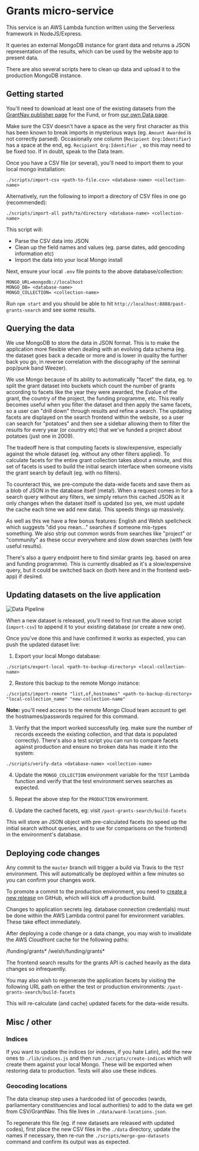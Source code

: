 # Grants micro-service

This service is an AWS Lambda function written using the Serverless framework in NodeJS/Express.
 
It queries an external MongoDB instance for grant data and returns a JSON representation of the results, which can be 
used by the website app to present data.

There are also several scripts here to clean up data and upload it to the production MongoDB instance.  

## Getting started

You'll need to download at least one of the existing datasets from the [GrantNav publisher page](http://grantnav.threesixtygiving.org/funder/GB-GOR-PB188) for the Fund, or from [our own Data page](https://www.tnlcommunityfund.org.uk/data).

Make sure the CSV doesn't have a space as the very first character as this has been known to break imports in mysterious ways
(eg. `Amount Awarded` is not correctly parsed). Occasionally one column (`Recipient Org:Identifier`) has a space at the 
end, eg. `Recipient Org:Identifier `, so this may need to be fixed too. If in doubt, speak to the Data team.

Once you have a CSV file (or several), you'll need to import them to your local mongo installation:

```
./scripts/import-csv <path-to-file.csv> <database-name> <collection-name>
```

Alternatively, run the following to import a directory of CSV files in one go (recommended):

```
./scripts/import-all path/to/directory <database-name> <collection-name>
```

This script will:

-   Parse the CSV data into JSON
-   Clean up the field names and values (eg. parse dates, add geocoding information etc)
-   Import the data into your local Mongo install

Next, ensure your local `.env` file points to the above database/collection:

```
MONGO_URL=mongodb://localhost
MONGO_DB= <database-name>
MONGO_COLLECTION= <collection-name>
```

Run `npm start` and you should be able to hit `http://localhost:8888/past-grants-search` and see some results.

## Querying the data

We use MongoDB to store the data in JSON format. This is to make the application more flexible when dealing 
with an evolving data schema (eg. the dataset goes back a decade or more and is lower in quality the further
back you go, in reverse correlation with the discography of the seminal pop/punk band Weezer).

We use Mongo because of its ability to automatically "facet" the data, eg. to split the grant dataset into buckets
which count the number of grants according to facets like the year they were awarded, the £value of the grant, the 
country of the project, the funding programme, etc. This really becomes useful when you filter the dataset and then
apply the same facets, so a user can "drill down" through results and refine a search. The updating facets are displayed
on the search frontend within the website, so a user can search for "potatoes" and then see a sidebar allowing them to
filter the results for every year (or country etc) that we've funded a project about potatoes (just one in 2009).

The tradeoff here is that computing facets is slow/expensive, especially against the whole dataset (eg. without any
other filters applied). To calculate facets for the entire grant collection takes about a minute, and this set of facets
is used to build the initial search interface when someone visits the grant search by default (eg. with no filters).

To counteract this, we pre-compute the data-wide facets and save them as a blob of JSON in the database itself (meta!).
When a request comes in for a search query without any filters, we simply return this cached JSON as it only changes when
the dataset itself is updated (so yes, we must update the cache each time we add new data). This speeds things up massively.

As well as this we have a few bonus features: English and Welsh spellcheck which suggests "did you mean..." searches if
someone mis-types something. We also strip out common words from searches like "project" or "community" as these occur
everywhere and slow down searches (with few useful results).

There's also a query endpoint here to find similar grants (eg. based on area and funding programme). This is currently 
disabled as it's a slow/expensive query, but it could be switched back on (both here and in the frontend web-app) if desired.

## Updating datasets on the live application

![Data Pipeline](https://imgs.xkcd.com/comics/data_pipeline.png)

When a new dataset is released, you'll need to first run the above script (`import-csv`) to append it to your existing database (or create a new one).

Once you've done this and have confirmed it works as expected, you can push the updated dataset live:

1. Export your local Mongo database:

```
./scripts/export-local <path-to-backup-directory> <local-collection-name>
```

2. Restore this backup to the remote Mongo instance:

```
./scripts/import-remote "list,of,hostnames" <path-to-backup-directory> "local-collection_name" "new-collection-name"
```

**Note:** you'll need access to the remote Mongo Cloud team account to get the hostnames/passwords required for this command.

3. Verify that the import worked successfully (eg. make sure the number of records exceeds the existing collection, 
    and that data is populated correctly). There's also a test script you can run to compare facets against production
    and ensure no broken data has made it into the system:
    
```
./scripts/verify-data <database-name> <collection-name>
```

4. Update the `MONGO_COLLECTION` environment variable for the `TEST` Lambda function and verify that the test environment serves searches as expected.

5. Repeat the above step for the `PRODUCTION` environment.

6. Update the cached facets, eg: visit `/past-grants-search/build-facets`

This will store an JSON object with pre-calculated facets (to speed up the initial search without queries, and to use for comparisons on the frontend) in the environment's database.

## Deploying code changes
Any commit to the `master` branch will trigger a build via Travis to the `TEST` environment. This will automatically be deployed within a few minutes so you can confirm your changes work.

To promote a commit to the production environment, you need to [create a new release](https://github.com/biglotteryfund/grants-service/releases/new) on GitHub, which will kick off a production build.

Changes to application secrets (eg. database connection credentials) must be done within the AWS Lambda control panel for environment variables. These take effect immediately.

After deploying a code change or a data change, you may wish to invalidate the AWS Cloudfront cache for the following paths:

/funding/grants* 
/welsh/funding/grants*

The frontend search results for the grants API is cached heavily as the data changes so infrequently.

You may also wish to regenerate the application facets by visiting the following URL path on either the test or production environments: `/past-grants-search/build-facets`

This will re-calculate (and cache) updated facets for the data-wide results.

## Misc / other

### Indices

If you want to update the indices (or indexes, if you hate Latin), add the new ones to `./lib/indices.js` and then run `./scripts/create-indices` which will create them against your local Mongo. These will be exported when restoring data to production. Tests will also use these indices.

### Geocoding locations

The data cleanup step uses a hardcoded list of geocodes (wards, parliamentary constituencies and local authorities) to add to the data we get from CSV/GrantNav. This file lives in `./data/ward-locations.json`.

To regenerate this file (eg. if new datasets are released with updated codes), first place the new CSV files in the `./data` directory, update the names if necessary, then re-run the `./scripts/merge-geo-datasets` command and confirm its output was as expected.
